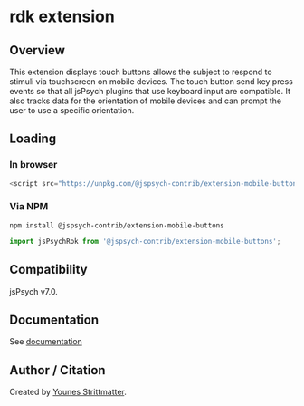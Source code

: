 # rdk extension

## Overview

This extension displays touch buttons allows the subject to respond to stimuli via touchscreen on mobile devices. The touch button send key press events so that all jsPsych plugins that use keyboard input are compatible.
It also tracks data for the orientation of mobile devices and can prompt the user to use a specific orientation.

## Loading

### In browser

```js
<script src="https://unpkg.com/@jspsych-contrib/extension-mobile-buttons@1.0.0">
```

### Via NPM

```
npm install @jspsych-contrib/extension-mobile-buttons
```

```js
import jsPsychRok from '@jspsych-contrib/extension-mobile-buttons';
```

## Compatibility

jsPsych v7.0.

## Documentation

See [documentation](docs/jspsych-mobile-buttons.md)

## Author / Citation

Created by [Younes Strittmatter](https://github.com/younesStrittmatter).